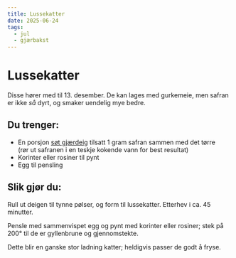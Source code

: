 ```yaml
---
title: Lussekatter
date: 2025-06-24
tags:
  - jul
  - gjærbakst
---
```

# Lussekatter

Disse hører med til 13. desember.  De kan lages med gurkemeie, men safran er ikke *så* dyrt, og smaker uendelig mye bedre.

## Du trenger:

* En porsjon [søt gjærdeig](søt-gjærdeig.md) tilsatt 1 gram safran sammen med det tørre <br/>
  (rør ut safranen i en teskje kokende vann for best resultat)
* Korinter eller rosiner til pynt
* Egg til pensling

## Slik gjør du:

Rull ut deigen til tynne pølser, og form til lussekatter.  Etterhev i ca. 45 minutter.

Pensle med sammenvispet egg og pynt med korinter eller rosiner; stek på 200&deg; til de er gyllenbrune og gjennomstekte.

Dette blir en ganske stor ladning katter; heldigvis passer de godt å fryse.